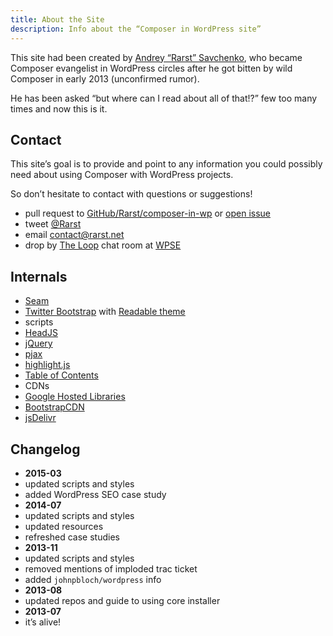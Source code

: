 ```yaml
---
title: About the Site
description: Info about the “Composer in WordPress site”
---
```


This site had been created by [Andrey “Rarst” Savchenko](http://www.Rarst.net), who became Composer evangelist in WordPress circles after he got bitten by wild Composer in early 2013 (unconfirmed rumor).

He has been asked “but where can I read about all of that!?” few too many times and now this is it.

## Contact

This site’s goal is to provide and point to any information you could possibly need about using Composer with WordPress projects.

So don’t hesitate to contact with questions or suggestions!

 - pull request to [GitHub/Rarst/composer-in-wp](https://github.com/Rarst/composer-in-wp) or [open issue](https://github.com/Rarst/composer-in-wp/issues)
 - tweet [@Rarst](https://twitter.com/Rarst)
 - email [contact@rarst.net](mailto:contact@rarst.net)
 - drop by [The Loop](http://chat.stackexchange.com/rooms/6/the-loop) chat room at [WPSE](http://wordpress.stackexchange.com/)

## Internals

 - [Seam](https://github.com/Rarst/seam)
 - [Twitter Bootstrap](http://getbootstrap.com/) with [Readable theme](http://bootswatch.com/readable/)
 - scripts
  - [HeadJS](http://headjs.com/) 
  - [jQuery](http://jquery.com/)
  - [pjax](http://pjax.heroku.com/)
  - [highlight.js](http://softwaremaniacs.org/soft/highlight/en/)
  - [Table of Contents](http://fuelyourcoding.com/scripts/toc/)
 - CDNs
  - [Google Hosted Libraries](https://developers.google.com/speed/libraries/)
  - [BootstrapCDN](http://www.bootstrapcdn.com/)
  - [jsDelivr](http://www.jsdelivr.com/)

## Changelog

 - **2015-03**
  - updated scripts and styles
  - added WordPress SEO case study
 - **2014-07**
  - updated scripts and styles
  - updated resources
  - refreshed case studies
 - **2013-11**
  - updated scripts and styles
  - removed mentions of imploded trac ticket
  - added `johnpbloch/wordpress` info
 - **2013-08**
  - updated repos and guide to using core installer
 - **2013-07**
  - it’s alive!
